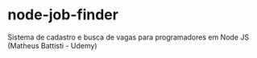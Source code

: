 # node-job-finder
Sistema de cadastro e busca de vagas para programadores em Node JS (Matheus Battisti - Udemy)
